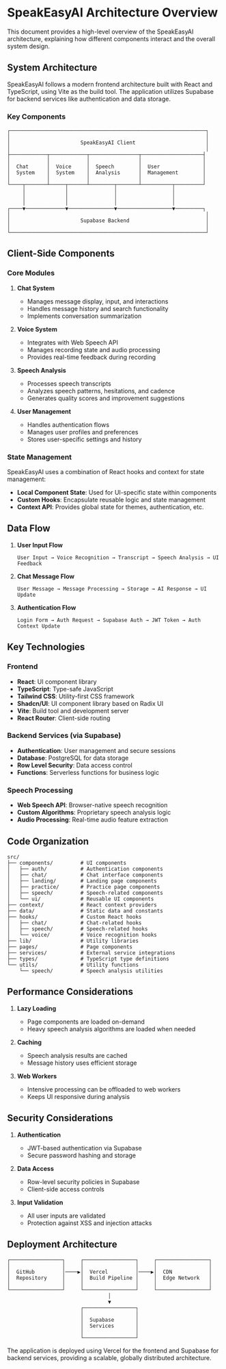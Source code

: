 
# SpeakEasyAI Architecture Overview

This document provides a high-level overview of the SpeakEasyAI architecture, explaining how different components interact and the overall system design.

## System Architecture

SpeakEasyAI follows a modern frontend architecture built with React and TypeScript, using Vite as the build tool. The application utilizes Supabase for backend services like authentication and data storage.

### Key Components

```
┌────────────────────────────────────────────────────────────────┐
│                                                                │
│                       SpeakEasyAI Client                       │
│                                                                │
├────────────┬────────────┬────────────────┬────────────────────┤
│            │            │                │                    │
│  Chat      │  Voice     │  Speech        │  User              │
│  System    │  System    │  Analysis      │  Management        │
│            │            │                │                    │
└────┬───────┴─────┬──────┴────────┬───────┴──────────┬─────────┘
     │             │               │                  │
     │             │               │                  │
     │             │               │                  │
┌────▼─────────────▼───────────────▼──────────────────▼─────────┐
│                                                                │
│                       Supabase Backend                         │
│                                                                │
└────────────────────────────────────────────────────────────────┘
```

## Client-Side Components

### Core Modules

1. **Chat System**
   - Manages message display, input, and interactions
   - Handles message history and search functionality
   - Implements conversation summarization

2. **Voice System**
   - Integrates with Web Speech API
   - Manages recording state and audio processing
   - Provides real-time feedback during recording

3. **Speech Analysis**
   - Processes speech transcripts
   - Analyzes speech patterns, hesitations, and cadence
   - Generates quality scores and improvement suggestions

4. **User Management**
   - Handles authentication flows
   - Manages user profiles and preferences
   - Stores user-specific settings and history

### State Management

SpeakEasyAI uses a combination of React hooks and context for state management:

- **Local Component State**: Used for UI-specific state within components
- **Custom Hooks**: Encapsulate reusable logic and state management
- **Context API**: Provides global state for themes, authentication, etc.

## Data Flow

1. **User Input Flow**
   ```
   User Input → Voice Recognition → Transcript → Speech Analysis → UI Feedback
   ```

2. **Chat Message Flow**
   ```
   User Message → Message Processing → Storage → AI Response → UI Update
   ```

3. **Authentication Flow**
   ```
   Login Form → Auth Request → Supabase Auth → JWT Token → Auth Context Update
   ```

## Key Technologies

### Frontend

- **React**: UI component library
- **TypeScript**: Type-safe JavaScript
- **Tailwind CSS**: Utility-first CSS framework
- **Shadcn/UI**: UI component library based on Radix UI
- **Vite**: Build tool and development server
- **React Router**: Client-side routing

### Backend Services (via Supabase)

- **Authentication**: User management and secure sessions
- **Database**: PostgreSQL for data storage
- **Row Level Security**: Data access control
- **Functions**: Serverless functions for business logic

### Speech Processing

- **Web Speech API**: Browser-native speech recognition
- **Custom Algorithms**: Proprietary speech analysis logic
- **Audio Processing**: Real-time audio feature extraction

## Code Organization

```
src/
├── components/         # UI components
│   ├── auth/           # Authentication components
│   ├── chat/           # Chat interface components
│   ├── landing/        # Landing page components
│   ├── practice/       # Practice page components 
│   ├── speech/         # Speech-related components
│   └── ui/             # Reusable UI components
├── context/            # React context providers
├── data/               # Static data and constants
├── hooks/              # Custom React hooks
│   ├── chat/           # Chat-related hooks
│   ├── speech/         # Speech-related hooks
│   └── voice/          # Voice recognition hooks
├── lib/                # Utility libraries
├── pages/              # Page components
├── services/           # External service integrations
├── types/              # TypeScript type definitions
└── utils/              # Utility functions
    └── speech/         # Speech analysis utilities
```

## Performance Considerations

1. **Lazy Loading**
   - Page components are loaded on-demand
   - Heavy speech analysis algorithms are loaded when needed

2. **Caching**
   - Speech analysis results are cached
   - Message history uses efficient storage

3. **Web Workers**
   - Intensive processing can be offloaded to web workers
   - Keeps UI responsive during analysis

## Security Considerations

1. **Authentication**
   - JWT-based authentication via Supabase
   - Secure password hashing and storage

2. **Data Access**
   - Row-level security policies in Supabase
   - Client-side access controls

3. **Input Validation**
   - All user inputs are validated
   - Protection against XSS and injection attacks

## Deployment Architecture

```
┌─────────────────┐     ┌─────────────────┐     ┌─────────────────┐
│                 │     │                 │     │                 │
│  GitHub         │────▶│  Vercel         │────▶│  CDN            │
│  Repository     │     │  Build Pipeline │     │  Edge Network   │
│                 │     │                 │     │                 │
└─────────────────┘     └─────────────────┘     └─────────────────┘
                                 │
                                 ▼
                        ┌─────────────────┐
                        │                 │
                        │  Supabase       │
                        │  Services       │
                        │                 │
                        └─────────────────┘
```

The application is deployed using Vercel for the frontend and Supabase for backend services, providing a scalable, globally distributed architecture.
